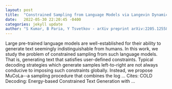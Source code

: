 ```yaml
---
layout: post
title:  "Constrained Sampling from Language Models via Langevin Dynamics in Embedding Spaces"
date:   2022-05-30 22:20:45 -0400
categories: jekyll update
author: "S Kumar, B Paria, Y Tsvetkov - arXiv preprint arXiv:2205.12558, 2022"
---
```

Large pre-trained language models are well-established for their ability to generate text seemingly indistinguishable from humans. In this work, we study the problem of constrained sampling from such language models. That is, generating text that satisfies user-defined constraints. Typical decoding strategies which generate samples left-to-right are not always conducive to imposing such constraints globally. Instead, we propose MuCoLa--a sampling procedure that combines the log … Cites: ‪COLD Decoding: Energy-based Constrained Text Generation with …‬